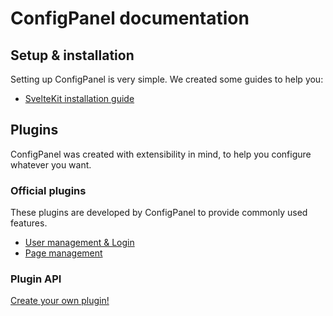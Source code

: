 # ConfigPanel documentation

## Setup & installation

Setting up ConfigPanel is very simple. We created some guides to help you:
- [SvelteKit installation guide](./installation/sveltekit)

## Plugins

ConfigPanel was created with extensibility in mind, to help you configure whatever you want.

### Official plugins

These plugins are developed by ConfigPanel to provide commonly used features.

- [User management & Login](./plugins/users)
- [Page management](./plugins/pages)

### Plugin API

[Create your own plugin!](./plugin)
